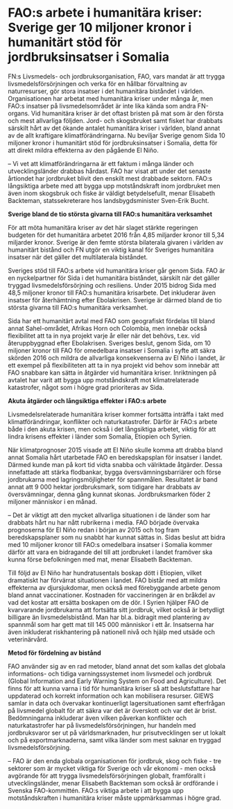 # FAO:s arbete i humanitära kriser: Sverige ger 10 miljoner kronor i humanitärt stöd för jordbruksinsatser i Somalia

FN:s Livsmedels- och jordbruksorganisation, FAO, vars mandat är att trygga livsmedelsförsörjningen och verka för en hållbar förvaltning av naturresurser, gör stora insatser i det humanitära biståndet i världen. Organisationen har arbetat med humanitära kriser under många år, men FAO:s insatser på livsmedelsområdet är inte lika kända som andra FN-organs. Vid humanitära kriser är det oftast bristen på mat som är den första och mest allvarliga följden. Jord- och skogsbruket samt fisket har drabbats särskilt hårt av det ökande antalet humanitära kriser i världen, bland annat av de allt kraftigare klimatförändringarna. Nu beviljar Sverige genom Sida 10 miljoner kronor i humanitärt stöd för jordbruksinsatser i Somalia, detta för att direkt mildra effekterna av den pågående El Niño.

– Vi vet att klimatförändringarna är ett faktum i många länder och utvecklingsländer drabbas hårdast. FAO har visat att under det senaste årtiondet har jordbruket blivit den enskilt mest drabbade sektorn. FAO:s långsiktiga arbete med att bygga upp motståndskraft inom jordbruket men även inom skogsbruk och fiske är väldigt betydelsefullt, menar Elisabeth Backteman, statssekreterare hos landsbygdsminister Sven-Erik Bucht.

**Sverige bland de tio största givarna till FAO:s humanitära verksamhet**

För att möta humanitära kriser av det här slaget stärkte regeringen budgeten för det humanitära arbetet 2016 från 4,85 miljarder kronor till 5,34 miljarder kronor. Sverige är den femte största bilaterala givaren i världen av humanitärt bistånd och FN utgör en viktig kanal för Sveriges humanitära insatser när det gäller det multilaterala biståndet.

Sveriges stöd till FAO:s arbete vid humanitära kriser går genom Sida. FAO är en nyckelpartner för Sida i det humanitära biståndet, särskilt när det gäller tryggad livsmedelsförsörjning och resiliens. Under 2015 bidrog Sida med 48,5 miljoner kronor till FAO:s humanitära krisarbete. Det inkluderar även insatser för återhämtning efter Ebolakrisen. Sverige är därmed bland de tio största givarna till FAO:s humanitära verksamhet.

Sida har ett humanitärt avtal med FAO som geografiskt fördelas till bland annat Sahel-området, Afrikas Horn och Colombia, men innebär också flexibilitet att ta in nya projekt varje år eller när det behövs, t.ex. vid återuppbyggnad efter Ebolakrisen. Sveriges beslut, genom Sida, om 10 miljoner kronor till FAO för omedelbara insatser i Somalia i syfte att säkra skörden 2016 och mildra de allvarliga konsekvenserna av El Niño i landet, är ett exempel på flexibiliteten att ta in nya projekt vid behov som innebär att FAO snabbare kan sätta in åtgärder vid humanitära kriser. Inriktningen på avtalet har varit att bygga upp motståndskraft mot klimatrelaterade katastrofer, något som i högre grad prioriteras av Sida.

**Akuta åtgärder och långsiktiga effekter i FAO:s arbete**

Livsmedelsrelaterade humanitära kriser kommer fortsätta inträffa i takt med klimatförändringar, konflikter och naturkatastrofer. Därför är FAO:s arbete både i den akuta krisen, men också i det långsiktiga arbetet, viktig för att lindra krisens effekter i länder som Somalia, Etiopien och Syrien.

När klimatprognoser 2015 visade att El Niño skulle komma att drabba bland annat Somalia hårt utarbetade FAO en beredskapsplan för insatser i landet. Därmed kunde man på kort tid vidta snabba och välriktade åtgärder. Dessa innefattade att stärka flodbankar, bygga översvämningsbarriärer och förse jordbrukarna med lagringsmöjligheter för spannmålen. Resultatet är band annat att 9 000 hektar jordbruksmark, som tidigare har drabbats av översvämningar, denna gång kunnat skonas. Jordbruksmarken föder 2 miljoner människor i en månad.

– Det är viktigt att den mycket allvarliga situationen i de länder som har drabbats hårt nu har nått rubrikerna i media. FAO började övervaka prognoserna för El Niño redan i början av 2015 och tog fram beredskapsplaner som nu snabbt har kunnat sättas in. Sidas beslut att bidra med 10 miljoner kronor till FAO:s omedelbara insatser i Somalia kommer därför att vara en bidragande del till att jordbruket i landet framöver ska kunna förse befolkningen med mat, menar Elisabeth Backteman.

Till följd av El Niño har hundratusentals boskap dött i Etiopien, vilket dramatiskt har förvärrat situationen i landet. FAO bistår med att mildra effekterna av djursjukdomar, men också med förebyggande arbete genom bland annat vaccinationer. Kostnaden för vaccineringen är en bråkdel av vad det kostar att ersätta boskapen om de dör. I Syrien hjälper FAO de kvarvarande jordbrukarna att fortsätta sitt jordbruk, vilket också är betydligt billigare än livsmedelsbistånd. Man har bl.a. bidragit med plantering av spannmål som har gett mat till 145 000 människor i ett år. Insatserna har även inkluderat riskhantering på nationell nivå och hjälp med utsäde och veterinärvård.

**Metod för fördelning av bistånd**

FAO använder sig av en rad metoder, bland annat det som kallas det globala informations- och tidiga varningssystemet inom livsmedel och jordbruk (Global Information and Early Warning System on Food and Agriculture). Det finns för att kunna varna i tid för humanitära kriser så att beslutsfattare har uppdaterad och korrekt information och kan mobilisera resurser. GIEWS samlar in data och övervakar kontinuerligt lagersituationen samt efterfrågan på livsmedel globalt för att säkra var det är överskott och var det är brist. Bedömningarna inkluderar även vilken påverkan konflikter och naturkatastrofer har på livsmedelsförsörjningen, hur handeln med jordbruksvaror ser ut på världsmarknaden, hur prisutvecklingen ser ut lokalt och på exportmarknaderna, samt vilka länder som mest saknar en tryggad livsmedelsförsörjning.

– FAO är den enda globala organisationen för jordbruk, skog och fiske - tre sektorer som är mycket viktiga för Sverige och vår ekonomi - men också avgörande för att trygga livsmedelsförsörjningen globalt, framförallt i utvecklingsländer, menar Elisabeth Backteman som också är ordförande i Svenska FAO-kommittén. FAO:s viktiga arbete i att bygga upp motståndskraften i humanitära kriser måste uppmärksammas i högre grad.
